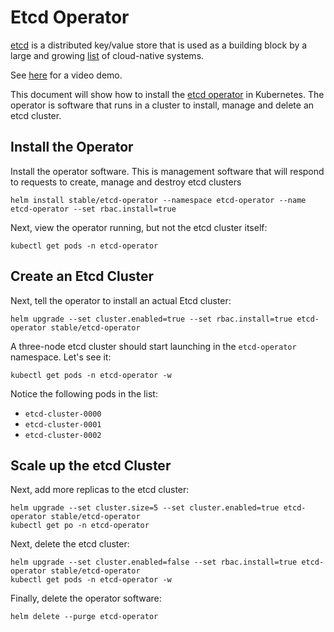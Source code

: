 # Etcd Operator

[etcd](https://coreos.com/etcd/) is a distributed key/value store that is used
as a building block by a large and growing 
[list](https://github.com/coreos/etcd/blob/master/Documentation/v2/libraries-and-tools.md) 
of cloud-native systems. 

See [here](https://coreos.com/etcd/docs/latest/demo.html) for a video demo.

This document will show how to install the 
[etcd operator](https://github.com/coreos/etcd-operator#create-and-destroy-an-etcd-cluster)
in Kubernetes. The operator is software that runs in a cluster to install, manage
and delete an etcd cluster.

## Install the Operator

Install the operator software. This is management software that will respond
to requests to create, manage and destroy etcd clusters

```console
helm install stable/etcd-operator --namespace etcd-operator --name etcd-operator --set rbac.install=true
```

Next, view the operator running, but not the etcd cluster itself:

```console
kubectl get pods -n etcd-operator
```

## Create an Etcd Cluster

Next, tell the operator to install an actual Etcd cluster:

```console
helm upgrade --set cluster.enabled=true --set rbac.install=true etcd-operator stable/etcd-operator
```

A three-node etcd cluster should start launching in the `etcd-operator` namespace.
Let's see it:

```console
kubectl get pods -n etcd-operator -w
```

Notice the following pods in the list:

- `etcd-cluster-0000`
- `etcd-cluster-0001`
- `etcd-cluster-0002`

## Scale up the etcd Cluster

Next, add more replicas to the etcd cluster:

```console
helm upgrade --set cluster.size=5 --set cluster.enabled=true etcd-operator stable/etcd-operator
kubectl get po -n etcd-operator
```

Next, delete the etcd cluster:

```console
helm upgrade --set cluster.enabled=false --set rbac.install=true etcd-operator stable/etcd-operator
kubectl get pods -n etcd-operator -w
```

Finally, delete the operator software:

```console
helm delete --purge etcd-operator
```
